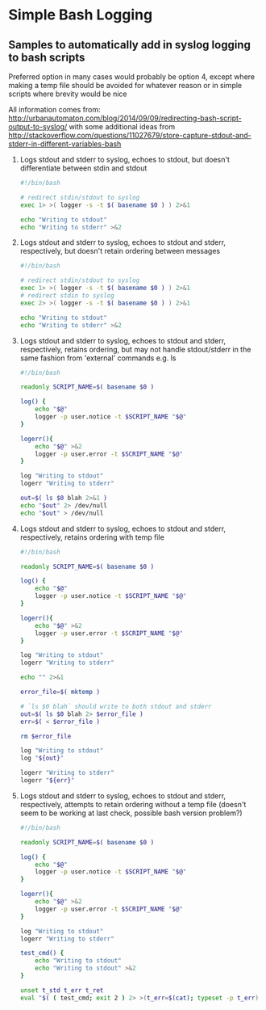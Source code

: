 # Simple Bash Logging

## Samples to automatically add in syslog logging to bash scripts

Preferred option in many cases would probably be option 4, except where making a temp file should be avoided for
whatever reason or in simple scripts where brevity would be nice

All information comes from: http://urbanautomaton.com/blog/2014/09/09/redirecting-bash-script-output-to-syslog/ with
some additional ideas from
http://stackoverflow.com/questions/11027679/store-capture-stdout-and-stderr-in-different-variables-bash

1. Logs stdout and stderr to syslog, echoes to stdout, but doesn't differentiate between stdin and stdout

    ```Bash
    #!/bin/bash
    
    # redirect stdin/stdout to syslog
    exec 1> >( logger -s -t $( basename $0 ) ) 2>&1
    
    echo "Writing to stdout"
    echo "Writing to stderr" >&2
    ```

2. Logs stdout and stderr to syslog, echoes to stdout and stderr, respectively, but doesn't retain ordering between
messages

    ```Bash
    #!/bin/bash
    
    # redirect stdin/stdout to syslog
    exec 1> >( logger -s -t $( basename $0 ) ) 2>&1
    # redirect stdin to syslog
    exec 2> >( logger -s -t $( basename $0 ) ) 2>&1
    
    echo "Writing to stdout"
    echo "Writing to stderr" >&2
    ```

3. Logs stdout and stderr to syslog, echoes to stdout and stderr, respectively, retains ordering, but may not handle
stdout/stderr in the same fashion from 'external' commands e.g. ls

    ```Bash
    #!/bin/bash
    
    readonly SCRIPT_NAME=$( basename $0 )
    
    log() {
        echo "$@"
        logger -p user.notice -t $SCRIPT_NAME "$@"
    }
    
    logerr(){
        echo "$@" >&2
        logger -p user.error -t $SCRIPT_NAME "$@"
    }
    
    log "Writing to stdout"
    logerr "Writing to stderr"
    
    out=$( ls $0 blah 2>&1 )
    echo "$out" 2> /dev/null
    echo "$out" > /dev/null
    ```

4. Logs stdout and stderr to syslog, echoes to stdout and stderr, respectively, retains ordering with temp file

    ```Bash
    #!/bin/bash
    
    readonly SCRIPT_NAME=$( basename $0 )
    
    log() {
        echo "$@"
        logger -p user.notice -t $SCRIPT_NAME "$@"
    }
    
    logerr(){
        echo "$@" >&2
        logger -p user.error -t $SCRIPT_NAME "$@"
    }
    
    log "Writing to stdout"
    logerr "Writing to stderr"
    
    echo "" 2>&1
    
    error_file=$( mktemp )
    
    # `ls $0 blah` should write to both stdout and stderr
    out=$( ls $0 blah 2> $error_file )
    err=$( < $error_file )
    
    rm $error_file
    
    log "Writing to stdout"
    log "${out}"
    
    logerr "Writing to stderr"
    logerr "${err}"
    ```

5. Logs stdout and stderr to syslog, echoes to stdout and stderr, respectively, attempts to retain ordering without
a temp file (doesn't seem to be working at last check, possible bash version problem?)

    ```Bash
    #!/bin/bash
    
    readonly SCRIPT_NAME=$( basename $0 )
    
    log() {
        echo "$@"
        logger -p user.notice -t $SCRIPT_NAME "$@"
    }
    
    logerr(){
        echo "$@" >&2
        logger -p user.error -t $SCRIPT_NAME "$@"
    }
    
    log "Writing to stdout"
    logerr "Writing to stderr"
    
    test_cmd() {
        echo "Writing to stdout"
        echo "Writing to stdout" >&2
    }
    
    unset t_std t_err t_ret
    eval "$( ( test_cmd; exit 2 ) 2> >(t_err=$(cat); typeset -p t_err) > >(t_std=$(cat); typeset -p t_std); t_ret=$?; typeset -p t_ret )"
    
    
    ```
